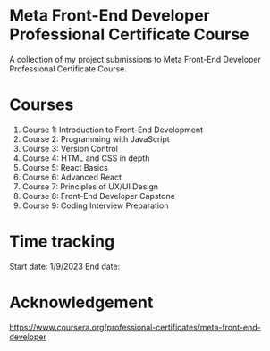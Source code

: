 # Meta Front-End Developer Professional Certificate Course

A collection of my project submissions to Meta Front-End Developer Professional Certificate Course.

# Courses

1. Course 1: Introduction to Front-End Development
2. Course 2: Programming with JavaScript
3. Course 3: Version Control
4. Course 4: HTML and CSS in depth
5. Course 5: React Basics
6. Course 6: Advanced React
7. Course 7: Principles of UX/UI Design
8. Course 8: Front-End Developer Capstone
9. Course 9: Coding Interview Preparation

# Time tracking

Start date: 1/9/2023
End date:

# Acknowledgement

https://www.coursera.org/professional-certificates/meta-front-end-developer
